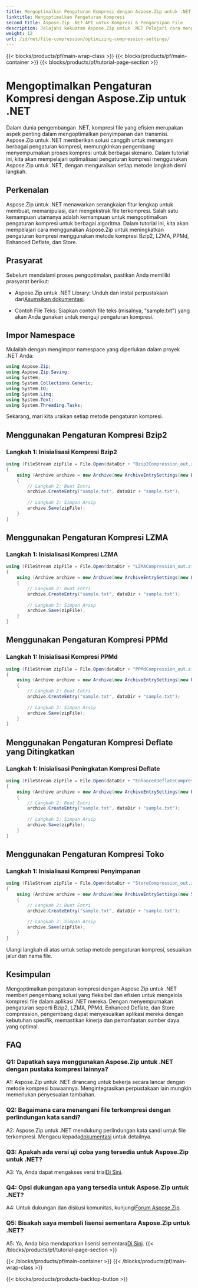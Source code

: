 ```yaml
---
title: Mengoptimalkan Pengaturan Kompresi dengan Aspose.Zip untuk .NET
linktitle: Mengoptimalkan Pengaturan Kompresi
second_title: Aspose.Zip .NET API untuk Kompresi & Pengarsipan File
description: Jelajahi kekuatan Aspose.Zip untuk .NET Pelajari cara mengoptimalkan pengaturan kompresi langkah demi langkah menggunakan metode Bzip2, LZMA, PPMd, Enhanced Deflate, dan Store. Sempurnakan aplikasi .NET Anda dengan kompresi file yang efisien.
weight: 12
url: /id/net/file-compression/optimizing-compression-settings/
---
```


{{< blocks/products/pf/main-wrap-class >}}
{{< blocks/products/pf/main-container >}}
{{< blocks/products/pf/tutorial-page-section >}}

# Mengoptimalkan Pengaturan Kompresi dengan Aspose.Zip untuk .NET

Dalam dunia pengembangan .NET, kompresi file yang efisien merupakan aspek penting dalam mengoptimalkan penyimpanan dan transmisi. Aspose.Zip untuk .NET memberikan solusi canggih untuk menangani berbagai pengaturan kompresi, memungkinkan pengembang menyempurnakan proses kompresi untuk berbagai skenario. Dalam tutorial ini, kita akan mempelajari optimalisasi pengaturan kompresi menggunakan Aspose.Zip untuk .NET, dengan menguraikan setiap metode langkah demi langkah.

## Perkenalan

Aspose.Zip untuk .NET menawarkan serangkaian fitur lengkap untuk membuat, memanipulasi, dan mengekstrak file terkompresi. Salah satu kemampuan utamanya adalah kemampuan untuk mengoptimalkan pengaturan kompresi untuk berbagai algoritma. Dalam tutorial ini, kita akan mempelajari cara menggunakan Aspose.Zip untuk meningkatkan pengaturan kompresi menggunakan metode kompresi Bzip2, LZMA, PPMd, Enhanced Deflate, dan Store.

## Prasyarat

Sebelum mendalami proses pengoptimalan, pastikan Anda memiliki prasyarat berikut:

-  Aspose.Zip untuk .NET Library: Unduh dan instal perpustakaan dari[Asumsikan dokumentasi](https://reference.aspose.com/zip/net/).

- Contoh File Teks: Siapkan contoh file teks (misalnya, "sample.txt") yang akan Anda gunakan untuk menguji pengaturan kompresi.

## Impor Namespace

Mulailah dengan mengimpor namespace yang diperlukan dalam proyek .NET Anda:

```csharp
using Aspose.Zip;
using Aspose.Zip.Saving;
using System;
using System.Collections.Generic;
using System.IO;
using System.Linq;
using System.Text;
using System.Threading.Tasks;
```

Sekarang, mari kita uraikan setiap metode pengaturan kompresi.

## Menggunakan Pengaturan Kompresi Bzip2

### Langkah 1: Inisialisasi Kompresi Bzip2

```csharp
using (FileStream zipFile = File.Open(dataDir + "Bzip2Compression_out.zip", FileMode.Create))
{
    using (Archive archive = new Archive(new ArchiveEntrySettings(new Bzip2CompressionSettings())))
    {
        // Langkah 2: Buat Entri
        archive.CreateEntry("sample.txt", dataDir + "sample.txt");
        
        // Langkah 3: Simpan Arsip
        archive.Save(zipFile);
    }
}
```

## Menggunakan Pengaturan Kompresi LZMA

### Langkah 1: Inisialisasi Kompresi LZMA

```csharp
using (FileStream zipFile = File.Open(dataDir + "LZMACompression_out.zip", FileMode.Create))
{
    using (Archive archive = new Archive(new ArchiveEntrySettings(new LzmaCompressionSettings())))
    {
        // Langkah 2: Buat Entri
        archive.CreateEntry("sample.txt", dataDir + "sample.txt");
        
        // Langkah 3: Simpan Arsip
        archive.Save(zipFile);
    }
}
```

## Menggunakan Pengaturan Kompresi PPMd

### Langkah 1: Inisialisasi Kompresi PPMd

```csharp
using (FileStream zipFile = File.Open(dataDir + "PPMdCompression_out.zip", FileMode.Create))
{
    using (Archive archive = new Archive(new ArchiveEntrySettings(new PPMdCompressionSettings())))
    {
        // Langkah 2: Buat Entri
        archive.CreateEntry("sample.txt", dataDir + "sample.txt");
        
        // Langkah 3: Simpan Arsip
        archive.Save(zipFile);
    }
}
```

## Menggunakan Pengaturan Kompresi Deflate yang Ditingkatkan

### Langkah 1: Inisialisasi Peningkatan Kompresi Deflate

```csharp
using (FileStream zipFile = File.Open(dataDir + "EnhancedDeflateCompression_out.zip", FileMode.Create))
{
    using (Archive archive = new Archive(new ArchiveEntrySettings(new EnhancedDeflateCompressionSettings())))
    {
        // Langkah 2: Buat Entri
        archive.CreateEntry("sample.txt", dataDir + "sample.txt");
        
        // Langkah 3: Simpan Arsip
        archive.Save(zipFile);
    }
}
```

## Menggunakan Pengaturan Kompresi Toko

### Langkah 1: Inisialisasi Kompresi Penyimpanan

```csharp
using (FileStream zipFile = File.Open(dataDir + "StoreCompression_out.zip", FileMode.Create))
{
    using (Archive archive = new Archive(new ArchiveEntrySettings(new StoreCompressionSettings())))
    {
        // Langkah 2: Buat Entri
        archive.CreateEntry("sample.txt", dataDir + "sample.txt");
        
        // Langkah 3: Simpan Arsip
        archive.Save(zipFile);
    }
}
```

Ulangi langkah di atas untuk setiap metode pengaturan kompresi, sesuaikan jalur dan nama file.

## Kesimpulan

Mengoptimalkan pengaturan kompresi dengan Aspose.Zip untuk .NET memberi pengembang solusi yang fleksibel dan efisien untuk mengelola kompresi file dalam aplikasi .NET mereka. Dengan menyempurnakan pengaturan seperti Bzip2, LZMA, PPMd, Enhanced Deflate, dan Store compression, pengembang dapat menyesuaikan aplikasi mereka dengan kebutuhan spesifik, memastikan kinerja dan pemanfaatan sumber daya yang optimal.

## FAQ

### Q1: Dapatkah saya menggunakan Aspose.Zip untuk .NET dengan pustaka kompresi lainnya?

A1: Aspose.Zip untuk .NET dirancang untuk bekerja secara lancar dengan metode kompresi bawaannya. Mengintegrasikan perpustakaan lain mungkin memerlukan penyesuaian tambahan.

### Q2: Bagaimana cara menangani file terkompresi dengan perlindungan kata sandi?

 A2: Aspose.Zip untuk .NET mendukung perlindungan kata sandi untuk file terkompresi. Mengacu kepada[dokumentasi](https://reference.aspose.com/zip/net/) untuk detailnya.

### Q3: Apakah ada versi uji coba yang tersedia untuk Aspose.Zip untuk .NET?

 A3: Ya, Anda dapat mengakses versi trial[Di Sini](https://releases.aspose.com/).

### Q4: Opsi dukungan apa yang tersedia untuk Aspose.Zip untuk .NET?

A4: Untuk dukungan dan diskusi komunitas, kunjungi[Forum Aspose.Zip](https://forum.aspose.com/c/zip/37).

### Q5: Bisakah saya membeli lisensi sementara Aspose.Zip untuk .NET?

 A5: Ya, Anda bisa mendapatkan lisensi sementara[Di Sini](https://purchase.aspose.com/temporary-license/).
{{< /blocks/products/pf/tutorial-page-section >}}

{{< /blocks/products/pf/main-container >}}
{{< /blocks/products/pf/main-wrap-class >}}

{{< blocks/products/products-backtop-button >}}
